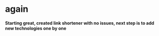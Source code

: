 # again


#### Starting great, created link shortener with no issues, next step is to add new technologies one by one